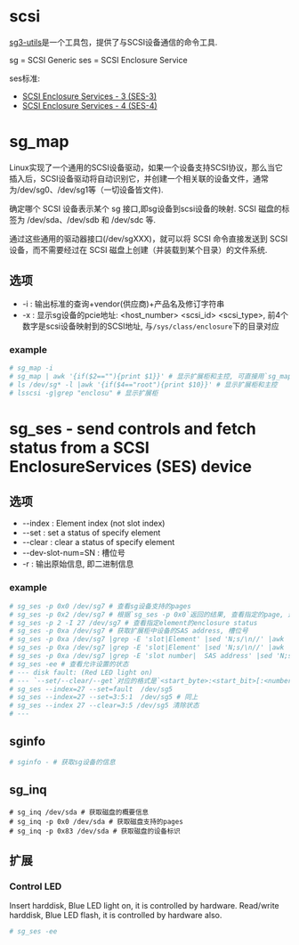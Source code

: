 # scsi
[sg3-utils](http://sg.danny.cz/sg/)是一个工具包，提供了与SCSI设备通信的命令工具.

sg = SCSI Generic
ses = SCSI Enclosure Service

ses标准:
- [SCSI Enclosure Services - 3 (SES-3) ](https://www.t10.org/members/w_ses3.htm)
- [SCSI Enclosure Services - 4 (SES-4) ](https://www.t10.org/members/w_ses4.htm)

# sg_map
Linux实现了一个通用的SCSI设备驱动，如果一个设备支持SCSI协议，那么当它插入后，SCSI设备驱动将自动识别它，并创建一个相关联的设备文件，通常为/dev/sg0、/dev/sg1等（一切设备皆文件).

确定哪个 SCSI 设备表示某个 sg 接口,即sg设备到scsi设备的映射. SCSI 磁盘的标签为 /dev/sda、/dev/sdb 和 /dev/sdc 等.

通过这些通用的驱动器接口(/dev/sgXXX)，就可以将 SCSI 命令直接发送到 SCSI 设备，而不需要经过在 SCSI 磁盘上创建（并装载到某个目录）的文件系统.

## 选项

- -i : 输出标准的查询+vendor(供应商)+产品名及修订字符串
- -x : 显示sg设备的pcie地址: <host_number> <bus> <scsi_id> <lun> <scsi_type>, 前4个数字是scsi设备映射到的SCSI地址, 与`/sys/class/enclosure`下的目录对应


### example
```bash
# sg_map -i
# sg_map | awk '{if($2==""){print $1}}' # 显示扩展柜和主控, 可直接用`sg_map -x`的scsi_type过滤出扩展柜(scsi_type=13=0xd)
# ls /dev/sg* -l |awk '{if($4=="root"){print $10}}' # 显示扩展柜和主控
# lsscsi -g|grep "enclosu" # 显示扩展柜
```

# sg_ses - send controls and fetch status from a SCSI EnclosureServices (SES) device
## 选项
- --index   : Element index (not slot index)
- --set     : set   a status of specify element
- --clear   : clear a status of specify element
- --dev-slot-num=SN : 槽位号
- -r : 输出原始信息, 即二进制信息

### example
```bash
# sg_ses -p 0x0 /dev/sg7 # 查看sg设备支持的pages
# sg_ses -p 0x2 /dev/sg7 # 根据`sg_ses -p 0x0`返回的结果, 查看指定的page, 这里的0x2表示`Enclosure status/control (SES) [0x2]`
# sg_ses -p 2 -I 27 /dev/sg7 # 查看指定element的enclosure status
# sg_ses -p 0xa /dev/sg7 # 获取扩展柜中设备的SAS address, 槽位号
# sg_ses -p 0xa /dev/sg7 |grep -E 'slot|Element' |sed 'N;s/\n//' |awk '{print $3,$15}' # 获取element_index与slot_number的对应关系
# sg_ses -p 0xa /dev/sg7 |grep -E 'slot|Element' |sed 'N;s/\n//' |awk '{print $15,$3}' |sort -n # 获取slot_number与element_index的对应关系
# sg_ses -p 0xa /dev/sg7 |grep -E 'slot number|  SAS address' |sed 'N;s/\n//' |awk '{print $12,$15}' |sort -n # 槽位对应的SAS address, 0x0000000000000000或0x0表示没有盘
# sg_ses -ee # 查看允许设置的状态
# --- disk fault: (Red LED light on)
# --- `--set/--clear/--get`对应的格式是`<start_byte>:<start_bit>[:<number_of_bits>]`, <number_of_bits>未提供时默认是1 
# sg_ses --index=27 --set=fault  /dev/sg5
# sg_ses --index=27 --set=3:5:1  /dev/sg5 # 同上
# sg_ses --index 27 --clear=3:5 /dev/sg5 清除状态
# ---
```

## sginfo
```bash
# sginfo - # 获取sg设备的信息
```

## sg_inq
```
# sg_inq /dev/sda # 获取磁盘的概要信息
# sg_inq -p 0x0 /dev/sda # 获取磁盘支持的pages
# sg_inq -p 0x83 /dev/sda # 获取磁盘的设备标识
```

## 扩展
### Control LED
Insert harddisk, Blue LED light on, it is controlled by hardware.
Read/write harddisk, Blue LED flash, it is controlled by hardware also.

```bash
# sg_ses -ee
```

